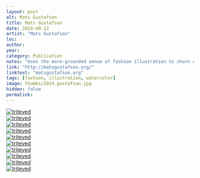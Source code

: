 ```yaml
---
layout: post
alt: Mats Gustafson
title: Mats Gustafson
date: 2024-09-12
artist: "Mats Gustafson"
loc: 
author: 
year: 
category: Publication
notes: "Uses the more-grounded venue of fashion illustration to churn out ethereal visual dreamscapes. Subtle, impressionistic and meaningful."
link: "http://matsgustafson.org/" 
linktext: "matsgustafson.org"
tags: [fashion, illustration, watercolor]
image: thumbs/2024_gustafson.jpg
hidden: false
permalink:
---
```





<div class="post_image">
	<a href="{{ site.baseurl }}/images/posts/2024_gustafson/001.jpg" target="_blank">
	<img src="{{ site.baseurl }}/images/posts/2024_gustafson/001.jpg" alt="triteyed"></a>
</div>

<div class="post_image">
	<a href="{{ site.baseurl }}/images/posts/2024_gustafson/002.jpg" target="_blank">
	<img src="{{ site.baseurl }}/images/posts/2024_gustafson/002.jpg" alt="triteyed"></a>
</div>

<div class="post_image">
	<a href="{{ site.baseurl }}/images/posts/2024_gustafson/003.jpg" target="_blank">
	<img src="{{ site.baseurl }}/images/posts/2024_gustafson/003.jpg" alt="triteyed"></a>
</div>

<div class="post_image">
	<a href="{{ site.baseurl }}/images/posts/2024_gustafson/004.jpg" target="_blank">
	<img src="{{ site.baseurl }}/images/posts/2024_gustafson/004.jpg" alt="triteyed"></a>
</div>


<div class="post_image">
	<a href="{{ site.baseurl }}/images/posts/2024_gustafson/005.jpg" target="_blank">
	<img src="{{ site.baseurl }}/images/posts/2024_gustafson/005.jpg" alt="triteyed"></a>
</div>

<div class="post_image">
	<a href="{{ site.baseurl }}/images/posts/2024_gustafson/006.jpg" target="_blank">
	<img src="{{ site.baseurl }}/images/posts/2024_gustafson/006.jpg" alt="triteyed"></a>
</div>

<div class="post_image">
	<a href="{{ site.baseurl }}/images/posts/2024_gustafson/007.jpg" target="_blank">
	<img src="{{ site.baseurl }}/images/posts/2024_gustafson/007.jpg" alt="triteyed"></a>
</div>

<div class="post_image">
	<a href="{{ site.baseurl }}/images/posts/2024_gustafson/008.jpg" target="_blank">
	<img src="{{ site.baseurl }}/images/posts/2024_gustafson/008.jpg" alt="triteyed"></a>
</div>

<div class="post_image">
	<a href="{{ site.baseurl }}/images/posts/2024_gustafson/009.jpg" target="_blank">
	<img src="{{ site.baseurl }}/images/posts/2024_gustafson/009.jpg" alt="triteyed"></a>
</div>


<div class="post_image">
	<a href="{{ site.baseurl }}/images/posts/2024_gustafson/010.jpg" target="_blank">
	<img src="{{ site.baseurl }}/images/posts/2024_gustafson/010.jpg" alt="triteyed"></a>
</div>
